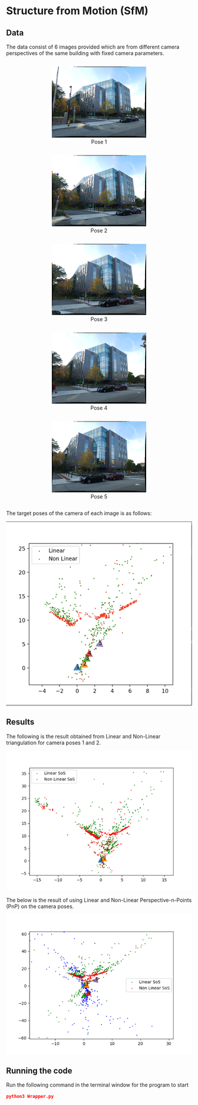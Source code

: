 # Structure from Motion (SfM)
## Data 
The data consist of 6 images provided which are from different camera perspectives of the same building with fixed camera parameters.

<div style="display: flex; justify-content: center; flex-wrap: wrap;">
  <figure>
    <img src="P3Data/1.png" width="256">
    <figcaption style="text-align: center;">Pose 1</figcaption>
  </figure>
  <figure>
    <img src="P3Data/2.png" width="256">
    <figcaption style="text-align: center;">Pose 2</figcaption>
  </figure>
  <figure>
    <img src="P3Data/3.png" width="256">
    <figcaption style="text-align: center;">Pose 3</figcaption>
  </figure>
  <figure>
    <img src="P3Data/4.png" width="256">
    <figcaption style="text-align: center;">Pose 4</figcaption>
  </figure>
  <figure>
    <img src="P3Data/5.png" width="256">
    <figcaption style="text-align: center;">Pose 5</figcaption>
  </figure>
</div>

The target poses of the camera of each image is as follows:
<p align="center">
  <img src="Results/Camera Poses.png" width="512">
</p>

## Results
The following is the result obtained from Linear and Non-Linear triangulation for camera poses 1 and 2.
<p align="center">
  <img src="Results/SoS_Linear_NonLinear.png" width="512">
</p>

The below is the result of using Linear and Non-Linear Perspective-n-Points (PnP) on the camera poses.
<p align="center">
  <img src="Results/PnP.png" width="512">
</p>

## Running the code
Run the following command in the terminal window for the program to start

```json
python3 Wrapper.py
```
